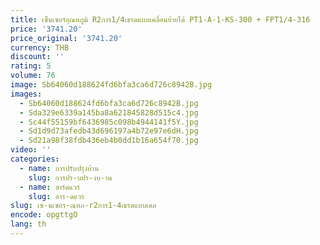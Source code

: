 ```yaml
---
title: เซ็นเซอร์อุณหภูมิ R2การ1/4เธรดแบบเคลื่อนย้ายได้ PT1-A-1-KS-300 + FPT1/4-316
price: '3741.20'
price_original: '3741.20'
currency: THB
discount: ''
rating: 5
volume: 76
image: Sb64060d188624fd6bfa3ca6d726c8942B.jpg
images:
  - Sb64060d188624fd6bfa3ca6d726c8942B.jpg
  - Sda329e6339a145ba8a621845828d515c4.jpg
  - Sc44f55159bf6436985c098b4944141f5Y.jpg
  - Sd1d9d73afedb43d696197a4b72e97e6dH.jpg
  - Sd21a98f38fdb436eb4b0dd1b16a654f70.jpg
video: ''
categories:
  - name: การปรับปรุงบ้าน
    slug: การปร-บปร-งบ-าน
  - name: ฮาร์ดแวร์
    slug: ฮาร-ดแวร
slug: เซ-นเซอร-ณหภ-r2การ1-4เธรดแบบเคล
encode: opgttgO
lang: th
---
```

  